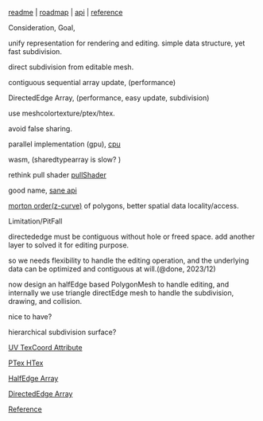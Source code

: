 [readme](../README.md)  | [roadmap](roadmap.md) | [api](api.md) | [reference](reference.md)

Consideration, Goal,

unify representation for rendering and editing. simple data structure, yet fast subdivision.

direct subdivision from editable mesh.

contiguous sequential array update, (performance)

DirectedEdge Array, (performance, easy update, subdivision)

use meshcolortexture/ptex/htex.

avoid false sharing.

parallel implementation (gpu), [cpu](multithread.md)

wasm, (sharedtypearray is slow? )

rethink pull shader [pullShader](pullshader.md)

good name, [sane api](api.md)

[morton order(z-curve)](morton.md) of polygons, better spatial data locality/access.

Limitation/PitFall

directededge must be contiguous without hole or freed space. add another layer to solved it for editing purpose.

so we needs flexibility to handle the editing operation, and the underlying data can be optimized and contiguous at will.(@done, 2023/12)

now design an halfEdge based PolygonMesh to handle editing, and internally we use triangle directEdge mesh to handle the subdivision, drawing, and collision.

nice to have?

hierarchical subdivision surface?


[UV TexCoord Attribute](uv_texcoord.md)

[PTex HTex](ptexhtex.md)

[HalfEdge Array](halfedge.md)

[DirectedEdge Array](directededge.md)

[Reference](reference.md)